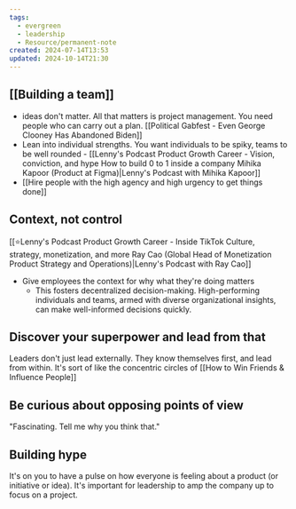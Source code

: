 ```yaml
---
tags:
  - evergreen
  - leadership
  - Resource/permanent-note
created: 2024-07-14T13:53
updated: 2024-10-14T21:30
---
```

## [[Building a team]]
- ideas don't matter. All that matters is project management. You need people who can carry out a plan. [[Political Gabfest - Even George Clooney Has Abandoned Biden]]
- Lean into individual strengths. You want individuals to be spiky, teams to be well rounded - [[Lenny's Podcast  Product   Growth   Career - Vision, conviction, and hype  How to build 0 to 1 inside a company   Mihika Kapoor (Product at Figma)|Lenny's Podcast with Mihika Kapoor]]
- [[Hire people with the high agency and high urgency to get things done]]

## Context, not control
[[⭐Lenny's Podcast  Product   Growth   Career - Inside TikTok  Culture, strategy, monetization, and more   Ray Cao (Global Head of Monetization Product Strategy and Operations)|Lenny's Podcast with Ray Cao]]
- Give employees the context for why what they're doing matters
	- This fosters decentralized decision-making. High-performing individuals and teams, armed with diverse organizational insights, can make well-informed decisions quickly.

## Discover your superpower and lead from that
Leaders don't just lead externally. They know themselves first, and lead from within. It's sort of like the concentric circles of [[How to Win Friends & Influence People]]

## Be curious about opposing points of view
"Fascinating. Tell me why you think that."

## Building hype
It's on you to have a pulse on how everyone is feeling about a product (or initiative or idea). It's important for leadership to amp the company up to focus on a project.